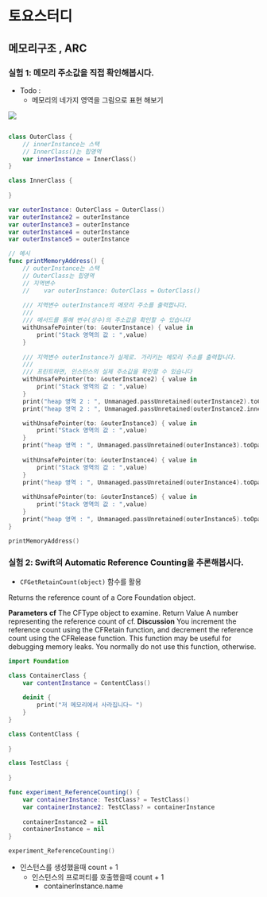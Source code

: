 # 토요스터디 

## 메모리구조 , ARC

### 실험 1: 메모리 주소값을 직접 확인해봅시다.
- Todo : 
    - 메모리의 네가지 영역을 그림으로 표현 해보기


![](https://i.imgur.com/uwV398l.png)

```swift

class OuterClass {
    // innerInstance는 스택
    // InnerClass()는 힙영역
    var innerInstance = InnerClass()
}

class InnerClass {
    
}

var outerInstance: OuterClass = OuterClass()
var outerInstance2 = outerInstance
var outerInstance3 = outerInstance
var outerInstance4 = outerInstance
var outerInstance5 = outerInstance

// 예시
func printMemoryAddress() {
    // outerInstance는 스택
    // OuterClass는 힙영역
    // 지역변수
    //    var outerInstance: OuterClass = OuterClass()
    
    /// 지역변수 outerInstance의 메모리 주소를 출력합니다.
    ///
    /// 메서드를 통해 변수(상수)의 주소값을 확인할 수 있습니다
    withUnsafePointer(to: &outerInstance) { value in
        print("Stack 영역의 값 : ",value)
    }
    
    /// 지역변수 outerInstance가 실제로. 가리키는 메모리 주소를 출력합니다.
    ///
    /// 프린트하면, 인스턴스의 실제 주소값을 확인할 수 있습니다
    withUnsafePointer(to: &outerInstance2) { value in
        print("Stack 영역의 값 : ",value)
    }
    print("heap 영역 2 : ", Unmanaged.passUnretained(outerInstance2).toOpaque())
    print("heap 영역 2 : ", Unmanaged.passUnretained(outerInstance2.innerInstance).toOpaque())

    withUnsafePointer(to: &outerInstance3) { value in
        print("Stack 영역의 값 : ",value)
    }
    print("heap 영역 : ", Unmanaged.passUnretained(outerInstance3).toOpaque())
    
    withUnsafePointer(to: &outerInstance4) { value in
        print("Stack 영역의 값 : ",value)
    }
    print("heap 영역 : ", Unmanaged.passUnretained(outerInstance4).toOpaque())
    
    withUnsafePointer(to: &outerInstance5) { value in
        print("Stack 영역의 값 : ",value)
    }
    print("heap 영역 : ", Unmanaged.passUnretained(outerInstance5).toOpaque())
}

printMemoryAddress()

```

### 실험 2: Swift의 Automatic Reference Counting을 추론해봅시다.

- `CFGetRetainCount(object)` 함수를 활용

Returns the reference count of a Core Foundation object.

**Parameters**
**cf**
The CFType object to examine.
Return Value
A number representing the reference count of cf.
**Discussion**
You increment the reference count using the CFRetain function, and decrement the reference count using the CFRelease function.
This function may be useful for debugging memory leaks. You normally do not use this function, otherwise.

```swift
import Foundation

class ContainerClass {
    var contentInstance = ContentClass()
    
    deinit {
        print("저 메모리에서 사라집니다~ ")
    }
}

class ContentClass {
    
}

class TestClass {
    
}

func experiment_ReferenceCounting() {
    var containerInstance: TestClass? = TestClass()
    var containerInstance2: TestClass? = containerInstance
    
    containerInstance2 = nil
    containerInstance = nil
}

experiment_ReferenceCounting()

```
- 인스턴스를 생성했을때 count + 1
    - 인스턴스의 프로퍼티를 호출했을때 count + 1
        - containerInstance.name